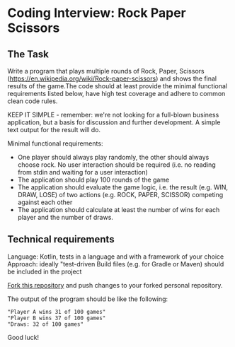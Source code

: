 # Coding Interview: Rock Paper Scissors

## The Task

Write a program that plays multiple rounds of Rock, Paper, Scissors (https://en.wikipedia.org/wiki/Rock-paper-scissors) and shows the final results of the game.The code should at least provide the minimal functional requirements listed below, have high test coverage and adhere to common clean code rules. 

KEEP IT SIMPLE - remember: we're not looking for a full-blown business application, but a basis for discussion and further development. A simple text output for the result will do.

Minimal functional requirements:
* One player should always play randomly, the other should always choose rock. No user interaction should be required (i.e. no reading from stdin and waiting for a user interaction)
* The application should play 100 rounds of the game
* The application should evaluate the game logic, i.e. the result (e.g. WIN, DRAW, LOSE) of two actions (e.g. ROCK, PAPER, SCISSOR) competing against each other
* The application should calculate at least the number of wins for each player and the number of draws.
 

## Technical requirements

Language: Kotlin, tests in a language and with a framework of your choice
Approach: ideally "test-driven
Build files (e.g. for Gradle or Maven) should be included in the project
 
[Fork this repository](https://github.com/cocharge/coding-interview/fork) and push changes to your forked personal repository.

The output of the program should be like the following:

```
"Player A wins 31 of 100 games"
"Player B wins 37 of 100 games"
"Draws: 32 of 100 games"
```

Good luck!